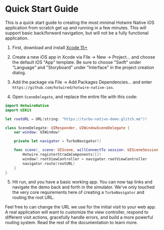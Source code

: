 # Quick Start Guide

This is a quick start guide to creating the most minimal Hotwire Native iOS application from scratch get up and running in a few minutes. This will support basic back/forward navigation, but will not be a fully functional application.

1. First, download and install [Xcode 15+](https://developer.apple.com/xcode/)

2. Create a new iOS app in Xcode via File → New → Project… and choose the default iOS "App" template. Be sure to choose "Swift" under "Language" and "Storyboard" under "Interface" in the project creation dialog.

3. Add the package via File → Add Packages Dependencies… and enter `https://github.com/hotwired/hotwire-native-ios`.

4. Open `SceneDelegate`, and replace the entire file with this code:

```swift
import HotwireNative
import UIKit

let rootURL = URL(string: "https://turbo-native-demo.glitch.me")!

class SceneDelegate: UIResponder, UIWindowSceneDelegate {
    var window: UIWindow?

    private let navigator = TurboNavigator()

    func scene(_ scene: UIScene, willConnectTo session: UISceneSession, options connectionOptions: UIScene.ConnectionOptions) {
        Hotwire.registerStradaComponents([])
        window?.rootViewController = navigator.rootViewController
        navigator.route(rootURL)
    }
}
```

5. Hit run, and you have a basic working app. You can now tap links and navigate the demo back and forth in the simulator. We've only touched the very core requirements here of creating a `TurboNavigator` and routing the root URL.

Feel free to can change the URL we use for the initial visit to your web app. A real application will want to customize the view controller, respond to different visit actions, gracefully handle errors, and build a more powerful routing system. Read the rest of the documentation to learn more.
